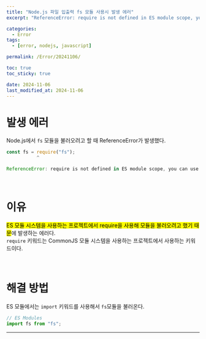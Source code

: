 ```yaml
---
title: "Node.js 파일 입출력 fs 모듈 사용시 발생 에러"
excerpt: "ReferenceError: require is not defined in ES module scope, you can use import instead"

categories:
  - Error
tags:
  - [error, nodejs, javascript]

permalink: /Error/20241106/

toc: true
toc_sticky: true

date: 2024-11-06
last_modified_at: 2024-11-06
---
```


# 발생 에러
Node.js에서 ```fs``` 모듈을 불러오려고 할 때 ReferenceError가 발생했다. <br>
```javascript
const fs = require("fs");
           ^

ReferenceError: require is not defined in ES module scope, you can use import instead
```
<br>

# 이유
<mark>ES 모듈 시스템을 사용하는 프로젝트에서 require을 사용해 모듈을 불러오려고 했기 때문</mark>에 발생하는 에러다.<br>
```require``` 키워드는 CommonJS 모듈 시스템을 사용하는 프로젝트에서 사용하는 키워드이다.<br><br><br>

# 해결 방법
ES 모듈에서는 ```import``` 키워드를 사용해서 ```fs```모듈을 불러온다. <br>
```javascript
// ES Modules
import fs from "fs";
```


<hr>


